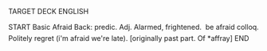 TARGET DECK
ENGLISH

START
Basic
Afraid
Back: predic. Adj. Alarmed, frightened.  be afraid colloq. Politely regret (i'm afraid we're late). [originally past part. Of *affray]
END
